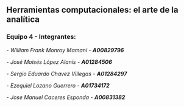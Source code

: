 ## Herramientas computacionales: el arte de la analítica

### Equipo 4 - Integrantes:

*- William Frank Monroy Mamani - **A00829796***

*- José Moisés López Alanís - **A01284506***

*- Sergio Eduardo Chavez Villegas - **A01284297***

*- Ezequiel Lozano Guerrero - **A01734172***

*- Jose Manuel Caceres Esponda - **A00831382***